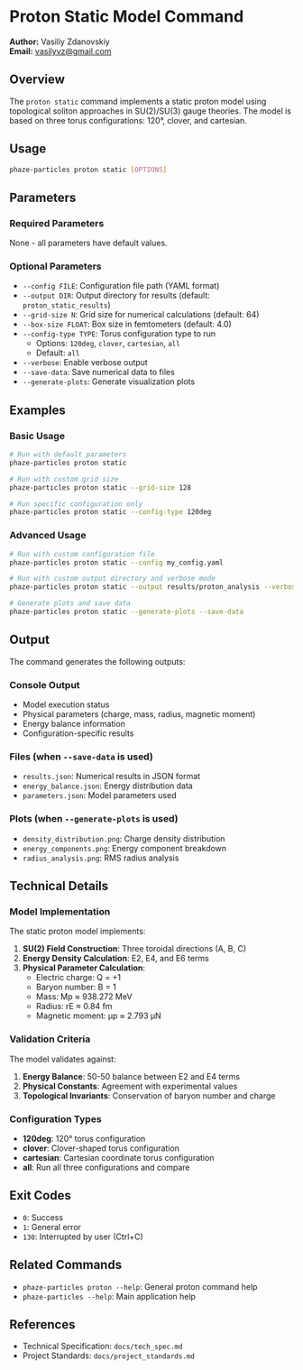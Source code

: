 # Proton Static Model Command

**Author:** Vasiliy Zdanovskiy  
**Email:** vasilyvz@gmail.com

## Overview

The `proton static` command implements a static proton model using topological soliton approaches in SU(2)/SU(3) gauge theories. The model is based on three torus configurations: 120°, clover, and cartesian.

## Usage

```bash
phaze-particles proton static [OPTIONS]
```

## Parameters

### Required Parameters

None - all parameters have default values.

### Optional Parameters

- `--config FILE`: Configuration file path (YAML format)
- `--output DIR`: Output directory for results (default: `proton_static_results`)
- `--grid-size N`: Grid size for numerical calculations (default: 64)
- `--box-size FLOAT`: Box size in femtometers (default: 4.0)
- `--config-type TYPE`: Torus configuration type to run
  - Options: `120deg`, `clover`, `cartesian`, `all`
  - Default: `all`
- `--verbose`: Enable verbose output
- `--save-data`: Save numerical data to files
- `--generate-plots`: Generate visualization plots

## Examples

### Basic Usage

```bash
# Run with default parameters
phaze-particles proton static

# Run with custom grid size
phaze-particles proton static --grid-size 128

# Run specific configuration only
phaze-particles proton static --config-type 120deg
```

### Advanced Usage

```bash
# Run with custom configuration file
phaze-particles proton static --config my_config.yaml

# Run with custom output directory and verbose mode
phaze-particles proton static --output results/proton_analysis --verbose

# Generate plots and save data
phaze-particles proton static --generate-plots --save-data
```

## Output

The command generates the following outputs:

### Console Output

- Model execution status
- Physical parameters (charge, mass, radius, magnetic moment)
- Energy balance information
- Configuration-specific results

### Files (when `--save-data` is used)

- `results.json`: Numerical results in JSON format
- `energy_balance.json`: Energy distribution data
- `parameters.json`: Model parameters used

### Plots (when `--generate-plots` is used)

- `density_distribution.png`: Charge density distribution
- `energy_components.png`: Energy component breakdown
- `radius_analysis.png`: RMS radius analysis

## Technical Details

### Model Implementation

The static proton model implements:

1. **SU(2) Field Construction**: Three toroidal directions (A, B, C)
2. **Energy Density Calculation**: E2, E4, and E6 terms
3. **Physical Parameter Calculation**:
   - Electric charge: Q = +1
   - Baryon number: B = 1
   - Mass: Mp ≈ 938.272 MeV
   - Radius: rE ≈ 0.84 fm
   - Magnetic moment: μp ≈ 2.793 μN

### Validation Criteria

The model validates against:

1. **Energy Balance**: 50-50 balance between E2 and E4 terms
2. **Physical Constants**: Agreement with experimental values
3. **Topological Invariants**: Conservation of baryon number and charge

### Configuration Types

- **120deg**: 120° torus configuration
- **clover**: Clover-shaped torus configuration  
- **cartesian**: Cartesian coordinate torus configuration
- **all**: Run all three configurations and compare

## Exit Codes

- `0`: Success
- `1`: General error
- `130`: Interrupted by user (Ctrl+C)

## Related Commands

- `phaze-particles proton --help`: General proton command help
- `phaze-particles --help`: Main application help

## References

- Technical Specification: `docs/tech_spec.md`
- Project Standards: `docs/project_standards.md`

